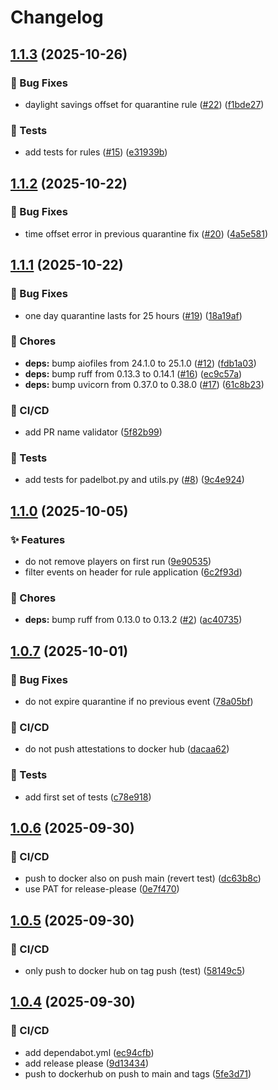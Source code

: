 # Changelog

## [1.1.3](https://github.com/einarsi/padelbot/compare/v1.1.2...v1.1.3) (2025-10-26)


### 🐛 Bug Fixes

* daylight savings offset for quarantine rule ([#22](https://github.com/einarsi/padelbot/issues/22)) ([f1bde27](https://github.com/einarsi/padelbot/commit/f1bde27cb1434585b5b5d450613d85ee7cfe43f8))


### 🧪 Tests

* add tests for rules ([#15](https://github.com/einarsi/padelbot/issues/15)) ([e31939b](https://github.com/einarsi/padelbot/commit/e31939b005c780ce5c046736c0b43fa0c852fe1c))

## [1.1.2](https://github.com/einarsi/padelbot/compare/v1.1.1...v1.1.2) (2025-10-22)


### 🐛 Bug Fixes

* time offset error in previous quarantine fix ([#20](https://github.com/einarsi/padelbot/issues/20)) ([4a5e581](https://github.com/einarsi/padelbot/commit/4a5e581cf56c753403fba8f9302f053304b881cf))

## [1.1.1](https://github.com/einarsi/padelbot/compare/v1.1.0...v1.1.1) (2025-10-22)


### 🐛 Bug Fixes

* one day quarantine lasts for 25 hours ([#19](https://github.com/einarsi/padelbot/issues/19)) ([18a19af](https://github.com/einarsi/padelbot/commit/18a19af24159ea1595f57bd0961f80882bc78b4c))


### 🧹 Chores

* **deps:** bump aiofiles from 24.1.0 to 25.1.0 ([#12](https://github.com/einarsi/padelbot/issues/12)) ([fdb1a03](https://github.com/einarsi/padelbot/commit/fdb1a03d5be994316f5ab88cf558a6872d83a786))
* **deps:** bump ruff from 0.13.3 to 0.14.1 ([#16](https://github.com/einarsi/padelbot/issues/16)) ([ec9c57a](https://github.com/einarsi/padelbot/commit/ec9c57a509a1b7de04d6e005784cdbd84bb8dd30))
* **deps:** bump uvicorn from 0.37.0 to 0.38.0 ([#17](https://github.com/einarsi/padelbot/issues/17)) ([61c8b23](https://github.com/einarsi/padelbot/commit/61c8b2372e7e155a394cc97c9727b6f9ed3ff8b1))


### 👷 CI/CD

* add PR name validator ([5f82b99](https://github.com/einarsi/padelbot/commit/5f82b99e623a97cb8c07e94adaf3db9170ebb94f))


### 🧪 Tests

* add tests for padelbot.py and utils.py ([#8](https://github.com/einarsi/padelbot/issues/8)) ([9c4e924](https://github.com/einarsi/padelbot/commit/9c4e9240464b4c5a792567a0f0289e1770645f51))

## [1.1.0](https://github.com/einarsi/padelbot/compare/v1.0.7...v1.1.0) (2025-10-05)


### ✨ Features

* do not remove players on first run ([9e90535](https://github.com/einarsi/padelbot/commit/9e90535077500515e005731404c0d57a94b2e0a5))
* filter events on header for rule application ([6c2f93d](https://github.com/einarsi/padelbot/commit/6c2f93d06b98a89a7fa07e5fedc48bad89d19c15))


### 🧹 Chores

* **deps:** bump ruff from 0.13.0 to 0.13.2 ([#2](https://github.com/einarsi/padelbot/issues/2)) ([ac40735](https://github.com/einarsi/padelbot/commit/ac40735f85dabb96b3554ca69e836a0753f5afea))

## [1.0.7](https://github.com/einarsi/padelbot/compare/v1.0.6...v1.0.7) (2025-10-01)


### 🐛 Bug Fixes

* do not expire quarantine if no previous event ([78a05bf](https://github.com/einarsi/padelbot/commit/78a05bf62e181499d2c73a2411f23f318c0a0b67))


### 👷 CI/CD

* do not push attestations to docker hub ([dacaa62](https://github.com/einarsi/padelbot/commit/dacaa6214239c31e594746c391b17d7cfbaef0c2))


### 🧪 Tests

* add first set of tests ([c78e918](https://github.com/einarsi/padelbot/commit/c78e91837894ef496a5aa240bf90189b3594f4b1))

## [1.0.6](https://github.com/einarsi/padelbot/compare/v1.0.5...v1.0.6) (2025-09-30)


### 👷 CI/CD

* push to docker also on push main (revert test) ([dc63b8c](https://github.com/einarsi/padelbot/commit/dc63b8c0b675fdff2f0afc3ad98d04b0714be66e))
* use PAT for release-please ([0e7f470](https://github.com/einarsi/padelbot/commit/0e7f470795073f971b059a839f51335a977ae3bf))

## [1.0.5](https://github.com/einarsi/padelbot/compare/v1.0.4...v1.0.5) (2025-09-30)


### 👷 CI/CD

* only push to docker hub on tag push (test) ([58149c5](https://github.com/einarsi/padelbot/commit/58149c509e54129f34b74409840037bb033ed163))

## [1.0.4](https://github.com/einarsi/padelbot/compare/v1.0.3...v1.0.4) (2025-09-30)


### 👷 CI/CD

* add dependabot.yml ([ec94cfb](https://github.com/einarsi/padelbot/commit/ec94cfb85ea41aa85c06b01d08f7c2595839fb0e))
* add release please ([9d13434](https://github.com/einarsi/padelbot/commit/9d1343417086fb4827ce545b2d0ce269079810b5))
* push to dockerhub on push to main and tags ([5fe3d71](https://github.com/einarsi/padelbot/commit/5fe3d71834d208d1fdc9a92561257b78686c70c2))
